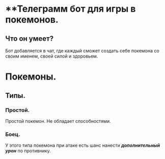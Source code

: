 # **Телеграмм бот для игры в покемонов.
## Что он умеет?
Бот добавляется в чат, где каждый сможет создать себе покемона со своим именем, своей силой и здоровьем.
# Покемоны.
## Типы.
### Простой.
Простой покемон. Не обладает способностями.
### Боец.
У этого типа покемона при атаке есть шанс нанести ***дополнительный урон*** по противнику.
